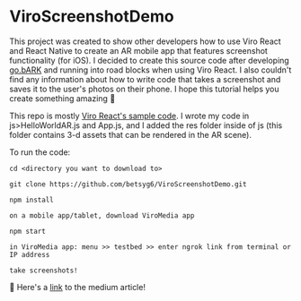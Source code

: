 # ViroScreenshotDemo

This project was created to show other developers how to use Viro React and React Native to create an AR mobile app that features screenshot functionality (for iOS). I decided to create this source code after developing [go.bARK](https://github.com/gh-capstone-team-c/Go.bARk) and running into road blocks when using Viro React. I also couldn't find any information about how to write code that takes a screenshot and saves it to the user's photos on their phone. I hope this tutorial helps you create something amazing :rainbow:

This repo is mostly [Viro React's sample code](https://docs.viromedia.com/docs/quick-start). I wrote my code in js>HelloWorldAR.js and App.js, and I added the res folder inside of js (this folder contains 3-d assets that can be rendered in the AR scene). 

To run the code:
 ```
 cd <directory you want to download to>
 
 git clone https://github.com/betsyg6/ViroScreenshotDemo.git
 
 npm install

 on a mobile app/tablet, download ViroMedia app

 npm start

 in ViroMedia app: menu >> testbed >> enter ngrok link from terminal or IP address
 
 take screenshots!
 ```

:newspaper: Here's a [link](https://grotoned.medium.com/tutorial-build-an-ar-mobile-app-for-ios-with-screenshot-functionality-da8657b6f361) to the medium article!

